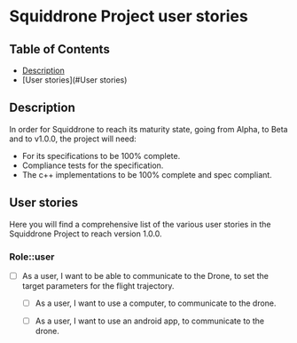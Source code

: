 # Squiddrone Project user stories

## Table of Contents

- [Description](#description)
- [User stories](#User stories)

## Description

In order for Squiddrone to reach its maturity state, going from Alpha, to Beta and to v1.0.0, the project will need:

- For its specifications to be 100% complete.
- Compliance tests for the specification.
- The c++ implementations to be 100% complete and spec compliant.

## User stories

Here you will find a comprehensive list of the various user stories in the Squiddrone Project to reach version 1.0.0.

### Role::user

- [ ] As a user, I want to be able to communicate to the Drone, to set the target parameters for the flight trajectory.
    - [ ] As a user, I want to use a computer, to communicate to the drone.
    - [ ] As a user, I want to use an android app, to communicate to the drone.

